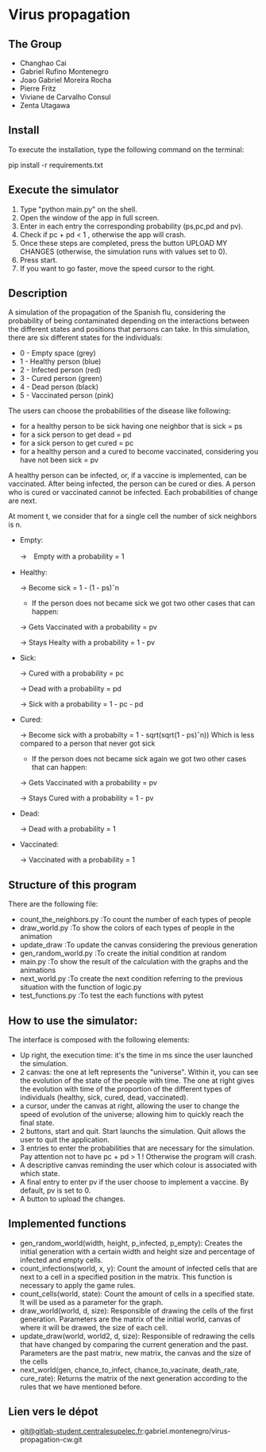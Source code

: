 # Virus propagation


## The Group

* Changhao Cai
* Gabriel Rufino Montenegro
* Joao Gabriel Moreira Rocha
* Pierre Fritz
* Viviane de Carvalho Consul
* Zenta Utagawa

## Install

To execute the installation, type the following command on the terminal:

pip install -r requirements.txt

## Execute the simulator

1. Type "python main.py" on the shell.
2. Open the window of the app in full screen.
3. Enter in each entry the corresponding probability (ps,pc,pd and pv).
4. Check if pc + pd < 1 , otherwise the app will crash.
5. Once these steps are completed, press the button UPLOAD MY CHANGES (otherwise, the simulation runs with values set to 0).
6. Press start.
7. If you want to go faster, move the speed cursor to the right.

## Description

A simulation of the propagation of the Spanish flu, considering the probability of being contaminated depending on the interactions between the different states and positions that persons can take. In this simulation, there are six different states for the individuals:

* 0 - Empty space (grey)
* 1 - Healthy person (blue)
* 2 - Infected person (red)
* 3 - Cured person (green)
* 4 - Dead person (black)
* 5 - Vaccinated person (pink)


The users can choose the probabilities of the disease like following:

* for a healthy person to be sick having one neighbor that is sick = ps
* for a sick person to get dead = pd
* for a sick person to get cured = pc
* for a healthy person and a cured to become vaccinated, considering you have not been sick = pv


A healthy person can be infected, or, if a vaccine is implemented, can be vaccinated. After being infected, the person can be cured or dies. A person who is cured or vaccinated cannot be infected. Each probabilities of change are next.

At moment t, we consider that for a single cell the number of sick neighbors is n.

* Empty:

  →　Empty with a probability = 1

* Healthy:

  → Become sick = 1 - (1 - ps)ˆn

  + If the person does not became sick we got two other cases that can happen:

  → Gets Vaccinated with a probability = pv

  → Stays Healty with a probability  = 1 - pv

* Sick:

  → Cured with a probability = pc

  → Dead with a probability = pd

  → Sick with a probability = 1 - pc - pd

* Cured:

  → Become sick with a probabilty = 1 - sqrt(sqrt(1 - ps)ˆn)) Which is less compared to a person that never got sick

  + If the person does not became sick again we got two other cases that can happen:

  → Gets Vaccinated with a probability = pv 

  → Stays Cured with a probability = 1 - pv

* Dead:

  → Dead with a probability = 1

* Vaccinated:

  → Vaccinated with a probability = 1


## Structure of this program

There are the following file:

* count_the_neighbors.py           :To count the number of each types of people
* draw_world.py         :To show the colors of each types of people in the animation
* update_draw           :To update the canvas considering the previous generation
* gen_random_world.py   :To create the initial condition at random
* main.py           :To show the result of the calculation with the graphs and the animations
* next_world.py          :To create the next condition referring to the previous situation with the function of logic.py
* test_functions.py     :To test the each functions with pytest

## How to use the simulator:

The interface is composed with the following elements:
  * Up right, the execution time: it's the time in ms since the user launched the simulation.
  * 2 canvas: the one at left represents the "universe". Within it, you can see the evolution of the state of the people with time. The one at right gives the evolution with time of the proportion of the different types of individuals (healthy, sick, cured, dead, vaccinated).
  * a cursor, under the canvas at right, allowing the user to change the speed of evolution of the universe; allowing him to quickly reach the final state.
  * 2 buttons, start and quit. Start launchs the simulation. Quit allows the user to quit the application.
  * 3 entries to enter the probabilities that are necessary for the simulation. Pay attention not to have pc + pd > 1
  ! Otherwise the program will crash.
  * A descriptive canvas reminding the user which colour is associated with which state.
  * A final entry to enter pv if the user choose to implement a vaccine. By default, pv is set to 0.
  * A button to upload the changes.

## Implemented functions 

* gen_random_world(width, height, p_infected, p_empty):   Creates the initial generation with a certain width and height size and percentage of infected and empty cells.
* count_infections(world, x, y):    Count the amount of infected cells that are next to a cell in a specified position in the matrix. This function is necessary to apply the game rules.
* count_cells(world, state):    Count the amount of cells in a specified state. It will be used as a parameter for the graph.
* draw_world(world, d, size):   Responsible of drawing the cells of the first generation. Parameters are the matrix of the initial world, canvas of where it will be drawed, the size of each cell.
* update_draw(world, world2, d, size):  Responsible of redrawing the cells that have changed by comparing the current generation and the past. Parameters are the past matrix, new matrix, the canvas and the size of the cells
* next_world(gen, chance_to_infect, chance_to_vacinate, death_rate, cure_rate):  Returns the matrix of the next generation according to the rules that we have mentioned before.

## Lien vers le dépot

* git@gitlab-student.centralesupelec.fr:gabriel.montenegro/virus-propagation-cw.git
